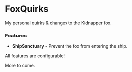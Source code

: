 # FoxQuirks
My personal quirks & changes to the Kidnapper fox.

### Features

- **ShipSanctuary** - Prevent the fox from entering the ship.

All features are configurable!

More to come.